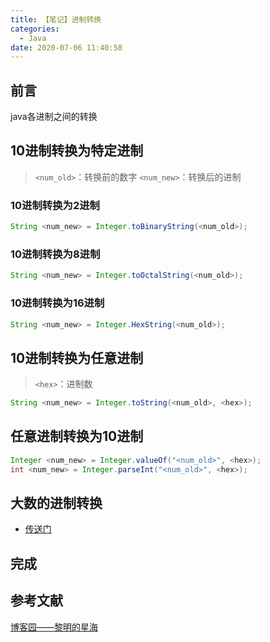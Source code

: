 ```yaml
---
title: 【笔记】进制转换
categories:
  - Java
date: 2020-07-06 11:40:58
---
```


## 前言

java各进制之间的转换

<!-- more -->

## 10进制转换为特定进制

> `<num_old>`：转换前的数字
> `<num_new>`：转换后的进制

### 10进制转换为2进制

``` java
String <num_new> = Integer.toBinaryString(<num_old>);
```

### 10进制转换为8进制

``` java
String <num_new> = Integer.toOctalString(<num_old>);
```

### 10进制转换为16进制

``` java
String <num_new> = Integer.HexString(<num_old>);
```

## 10进制转换为任意进制

> `<hex>`：进制数

``` java
String <num_new> = Integer.toString(<num_old>, <hex>);
```

## 任意进制转换为10进制

``` java
Integer <num_new> = Integer.valueOf("<num_old>", <hex>);
int <num_new> = Integer.parseInt("<num_old>", <hex>);
```

## 大数的进制转换

- [传送门](/2020/07/06/BigInteger学习笔记/#创建的同时进行进位转换)

## 完成

## 参考文献

[博客园——黎明的星海](https://www.cnblogs.com/clgmxxh/p/12203815.html)

